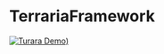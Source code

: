 # TerrariaFramework
[![Turara Demo)](https://www.bbstr.net/attachments/qq20200626094738-png.2717/)](https://www.bilibili.com/video/BV1eC4y187sM)
